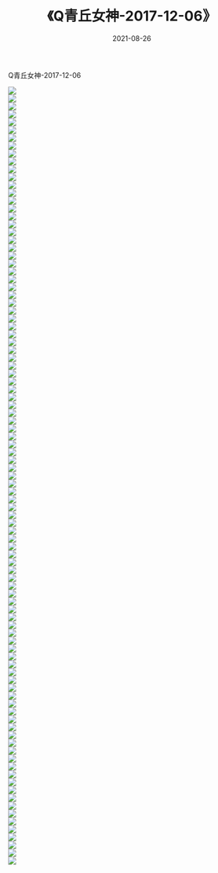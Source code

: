 ﻿---
layout: post
title:  《Q青丘女神-2017-12-06》
date:   2021-08-26
img: http://img.660000.xyz/Sharelink/网络美图/2021/Q青丘女神-2017-12-06/000.jpg
categories: [美女, 清纯, 唯美]
---

Q青丘女神-2017-12-06

  ![](http://img.660000.xyz/Sharelink/网络美图/2021/Q青丘女神-2017-12-06/001.jpg) <br> ![](http://img.660000.xyz/Sharelink/网络美图/2021/Q青丘女神-2017-12-06/002.jpg) <br> ![](http://img.660000.xyz/Sharelink/网络美图/2021/Q青丘女神-2017-12-06/003.jpg) <br> ![](http://img.660000.xyz/Sharelink/网络美图/2021/Q青丘女神-2017-12-06/004.jpg) <br> ![](http://img.660000.xyz/Sharelink/网络美图/2021/Q青丘女神-2017-12-06/005.jpg) <br> ![](http://img.660000.xyz/Sharelink/网络美图/2021/Q青丘女神-2017-12-06/006.jpg) <br> ![](http://img.660000.xyz/Sharelink/网络美图/2021/Q青丘女神-2017-12-06/007.jpg) <br> ![](http://img.660000.xyz/Sharelink/网络美图/2021/Q青丘女神-2017-12-06/008.jpg) <br> ![](http://img.660000.xyz/Sharelink/网络美图/2021/Q青丘女神-2017-12-06/009.jpg) <br> ![](http://img.660000.xyz/Sharelink/网络美图/2021/Q青丘女神-2017-12-06/010.jpg) <br> ![](http://img.660000.xyz/Sharelink/网络美图/2021/Q青丘女神-2017-12-06/011.jpg) <br> ![](http://img.660000.xyz/Sharelink/网络美图/2021/Q青丘女神-2017-12-06/012.jpg) <br> ![](http://img.660000.xyz/Sharelink/网络美图/2021/Q青丘女神-2017-12-06/013.jpg) <br> ![](http://img.660000.xyz/Sharelink/网络美图/2021/Q青丘女神-2017-12-06/014.jpg) <br> ![](http://img.660000.xyz/Sharelink/网络美图/2021/Q青丘女神-2017-12-06/015.jpg) <br> ![](http://img.660000.xyz/Sharelink/网络美图/2021/Q青丘女神-2017-12-06/016.jpg) <br> ![](http://img.660000.xyz/Sharelink/网络美图/2021/Q青丘女神-2017-12-06/017.jpg) <br> ![](http://img.660000.xyz/Sharelink/网络美图/2021/Q青丘女神-2017-12-06/018.jpg) <br> ![](http://img.660000.xyz/Sharelink/网络美图/2021/Q青丘女神-2017-12-06/019.jpg) <br> ![](http://img.660000.xyz/Sharelink/网络美图/2021/Q青丘女神-2017-12-06/020.jpg) <br> ![](http://img.660000.xyz/Sharelink/网络美图/2021/Q青丘女神-2017-12-06/021.jpg) <br> ![](http://img.660000.xyz/Sharelink/网络美图/2021/Q青丘女神-2017-12-06/022.jpg) <br> ![](http://img.660000.xyz/Sharelink/网络美图/2021/Q青丘女神-2017-12-06/023.jpg) <br> ![](http://img.660000.xyz/Sharelink/网络美图/2021/Q青丘女神-2017-12-06/024.jpg) <br> ![](http://img.660000.xyz/Sharelink/网络美图/2021/Q青丘女神-2017-12-06/025.jpg) <br> ![](http://img.660000.xyz/Sharelink/网络美图/2021/Q青丘女神-2017-12-06/026.jpg) <br> ![](http://img.660000.xyz/Sharelink/网络美图/2021/Q青丘女神-2017-12-06/027.jpg) <br> ![](http://img.660000.xyz/Sharelink/网络美图/2021/Q青丘女神-2017-12-06/028.jpg) <br> ![](http://img.660000.xyz/Sharelink/网络美图/2021/Q青丘女神-2017-12-06/029.jpg) <br> ![](http://img.660000.xyz/Sharelink/网络美图/2021/Q青丘女神-2017-12-06/030.jpg) <br> ![](http://img.660000.xyz/Sharelink/网络美图/2021/Q青丘女神-2017-12-06/031.jpg) <br> ![](http://img.660000.xyz/Sharelink/网络美图/2021/Q青丘女神-2017-12-06/032.jpg) <br> ![](http://img.660000.xyz/Sharelink/网络美图/2021/Q青丘女神-2017-12-06/033.jpg) <br> ![](http://img.660000.xyz/Sharelink/网络美图/2021/Q青丘女神-2017-12-06/034.jpg) <br> ![](http://img.660000.xyz/Sharelink/网络美图/2021/Q青丘女神-2017-12-06/035.jpg) <br> ![](http://img.660000.xyz/Sharelink/网络美图/2021/Q青丘女神-2017-12-06/036.jpg) <br> ![](http://img.660000.xyz/Sharelink/网络美图/2021/Q青丘女神-2017-12-06/037.jpg) <br> ![](http://img.660000.xyz/Sharelink/网络美图/2021/Q青丘女神-2017-12-06/038.jpg) <br> ![](http://img.660000.xyz/Sharelink/网络美图/2021/Q青丘女神-2017-12-06/039.jpg) <br> ![](http://img.660000.xyz/Sharelink/网络美图/2021/Q青丘女神-2017-12-06/040.jpg) <br> ![](http://img.660000.xyz/Sharelink/网络美图/2021/Q青丘女神-2017-12-06/041.jpg) <br> ![](http://img.660000.xyz/Sharelink/网络美图/2021/Q青丘女神-2017-12-06/042.jpg) <br> ![](http://img.660000.xyz/Sharelink/网络美图/2021/Q青丘女神-2017-12-06/043.jpg) <br> ![](http://img.660000.xyz/Sharelink/网络美图/2021/Q青丘女神-2017-12-06/044.jpg) <br> ![](http://img.660000.xyz/Sharelink/网络美图/2021/Q青丘女神-2017-12-06/045.jpg) <br> ![](http://img.660000.xyz/Sharelink/网络美图/2021/Q青丘女神-2017-12-06/046.jpg) <br> ![](http://img.660000.xyz/Sharelink/网络美图/2021/Q青丘女神-2017-12-06/047.jpg) <br> ![](http://img.660000.xyz/Sharelink/网络美图/2021/Q青丘女神-2017-12-06/048.jpg) <br> ![](http://img.660000.xyz/Sharelink/网络美图/2021/Q青丘女神-2017-12-06/049.jpg) <br> ![](http://img.660000.xyz/Sharelink/网络美图/2021/Q青丘女神-2017-12-06/050.jpg) <br> ![](http://img.660000.xyz/Sharelink/网络美图/2021/Q青丘女神-2017-12-06/051.jpg) <br> ![](http://img.660000.xyz/Sharelink/网络美图/2021/Q青丘女神-2017-12-06/052.jpg) <br> ![](http://img.660000.xyz/Sharelink/网络美图/2021/Q青丘女神-2017-12-06/053.jpg) <br> ![](http://img.660000.xyz/Sharelink/网络美图/2021/Q青丘女神-2017-12-06/054.jpg) <br> ![](http://img.660000.xyz/Sharelink/网络美图/2021/Q青丘女神-2017-12-06/055.jpg) <br> ![](http://img.660000.xyz/Sharelink/网络美图/2021/Q青丘女神-2017-12-06/056.jpg) <br> ![](http://img.660000.xyz/Sharelink/网络美图/2021/Q青丘女神-2017-12-06/057.jpg) <br> ![](http://img.660000.xyz/Sharelink/网络美图/2021/Q青丘女神-2017-12-06/058.jpg) <br> ![](http://img.660000.xyz/Sharelink/网络美图/2021/Q青丘女神-2017-12-06/059.jpg) <br> ![](http://img.660000.xyz/Sharelink/网络美图/2021/Q青丘女神-2017-12-06/060.jpg) <br> ![](http://img.660000.xyz/Sharelink/网络美图/2021/Q青丘女神-2017-12-06/061.jpg) <br> ![](http://img.660000.xyz/Sharelink/网络美图/2021/Q青丘女神-2017-12-06/062.jpg) <br> ![](http://img.660000.xyz/Sharelink/网络美图/2021/Q青丘女神-2017-12-06/063.jpg) <br> ![](http://img.660000.xyz/Sharelink/网络美图/2021/Q青丘女神-2017-12-06/064.jpg) <br> ![](http://img.660000.xyz/Sharelink/网络美图/2021/Q青丘女神-2017-12-06/065.jpg) <br> ![](http://img.660000.xyz/Sharelink/网络美图/2021/Q青丘女神-2017-12-06/066.jpg) <br> ![](http://img.660000.xyz/Sharelink/网络美图/2021/Q青丘女神-2017-12-06/067.jpg) <br> ![](http://img.660000.xyz/Sharelink/网络美图/2021/Q青丘女神-2017-12-06/068.jpg) <br> ![](http://img.660000.xyz/Sharelink/网络美图/2021/Q青丘女神-2017-12-06/069.jpg) <br> ![](http://img.660000.xyz/Sharelink/网络美图/2021/Q青丘女神-2017-12-06/070.jpg) <br> ![](http://img.660000.xyz/Sharelink/网络美图/2021/Q青丘女神-2017-12-06/071.jpg) <br> ![](http://img.660000.xyz/Sharelink/网络美图/2021/Q青丘女神-2017-12-06/072.jpg) <br> ![](http://img.660000.xyz/Sharelink/网络美图/2021/Q青丘女神-2017-12-06/073.jpg) <br> ![](http://img.660000.xyz/Sharelink/网络美图/2021/Q青丘女神-2017-12-06/074.jpg) <br> ![](http://img.660000.xyz/Sharelink/网络美图/2021/Q青丘女神-2017-12-06/075.jpg) <br> ![](http://img.660000.xyz/Sharelink/网络美图/2021/Q青丘女神-2017-12-06/076.jpg) <br> ![](http://img.660000.xyz/Sharelink/网络美图/2021/Q青丘女神-2017-12-06/077.jpg) <br> ![](http://img.660000.xyz/Sharelink/网络美图/2021/Q青丘女神-2017-12-06/078.jpg) <br> ![](http://img.660000.xyz/Sharelink/网络美图/2021/Q青丘女神-2017-12-06/079.jpg) <br> ![](http://img.660000.xyz/Sharelink/网络美图/2021/Q青丘女神-2017-12-06/080.jpg) <br> ![](http://img.660000.xyz/Sharelink/网络美图/2021/Q青丘女神-2017-12-06/081.jpg) <br> ![](http://img.660000.xyz/Sharelink/网络美图/2021/Q青丘女神-2017-12-06/082.jpg) <br> ![](http://img.660000.xyz/Sharelink/网络美图/2021/Q青丘女神-2017-12-06/083.jpg) <br> ![](http://img.660000.xyz/Sharelink/网络美图/2021/Q青丘女神-2017-12-06/084.jpg) <br> ![](http://img.660000.xyz/Sharelink/网络美图/2021/Q青丘女神-2017-12-06/085.jpg) <br> ![](http://img.660000.xyz/Sharelink/网络美图/2021/Q青丘女神-2017-12-06/086.jpg) <br> ![](http://img.660000.xyz/Sharelink/网络美图/2021/Q青丘女神-2017-12-06/087.jpg) <br> ![](http://img.660000.xyz/Sharelink/网络美图/2021/Q青丘女神-2017-12-06/088.jpg) <br> ![](http://img.660000.xyz/Sharelink/网络美图/2021/Q青丘女神-2017-12-06/089.jpg) <br> ![](http://img.660000.xyz/Sharelink/网络美图/2021/Q青丘女神-2017-12-06/090.jpg) <br> ![](http://img.660000.xyz/Sharelink/网络美图/2021/Q青丘女神-2017-12-06/091.jpg) <br> ![](http://img.660000.xyz/Sharelink/网络美图/2021/Q青丘女神-2017-12-06/092.jpg) <br> ![](http://img.660000.xyz/Sharelink/网络美图/2021/Q青丘女神-2017-12-06/093.jpg) <br> ![](http://img.660000.xyz/Sharelink/网络美图/2021/Q青丘女神-2017-12-06/094.jpg) <br> ![](http://img.660000.xyz/Sharelink/网络美图/2021/Q青丘女神-2017-12-06/095.jpg) <br> ![](http://img.660000.xyz/Sharelink/网络美图/2021/Q青丘女神-2017-12-06/096.jpg) <br> ![](http://img.660000.xyz/Sharelink/网络美图/2021/Q青丘女神-2017-12-06/097.jpg) <br> ![](http://img.660000.xyz/Sharelink/网络美图/2021/Q青丘女神-2017-12-06/098.jpg) <br> ![](http://img.660000.xyz/Sharelink/网络美图/2021/Q青丘女神-2017-12-06/099.jpg) <br>